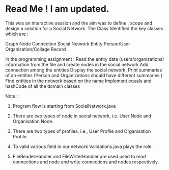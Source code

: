 # Read Me ! I am updated.

This was an interactive session and the aim was to define , scope and design a solution for a Social Network. The Class Identified the key classes which are : 

Graph
Node
Connection
Social Network
Entity
Person/User
Organization/Collage
Record

In the programming assignment :
Read the entity data (users/organizations) information from the file and create nodes in the social network
Add connection among the entities
Display the social network.
Print summaries of an entities (Person and Organizations should have different summaries )
Find entities in the network based on the name
Implement equals and hashCode of all the domain classes

Note :
1. Program flow is starting from SocialNetwork.java

2. There are two types of node in social network, i.e. User Node and Organisation Node.

3. There are two types of profiles, i.e., User Profile and Organisation Profile.

4. To valid various field in our network Validations.java plays the role.

5. FileReaderHandler and FileWriterHandler are used used to read connections and node and write connections and nodes respectively.
